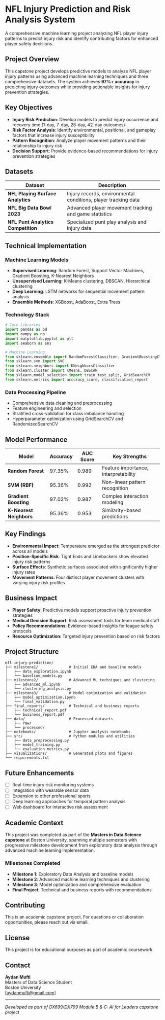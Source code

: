# NFL Injury Prediction and Risk Analysis System

A comprehensive machine learning project analyzing NFL player injury patterns to predict injury risk and identify contributing factors for enhanced player safety decisions.

## Project Overview

This capstone project develops predictive models to analyze NFL player injury patterns using advanced machine learning techniques and three comprehensive datasets. The system achieves **97%+ accuracy** in predicting injury outcomes while providing actionable insights for injury prevention strategies.

## Key Objectives

- **Injury Risk Prediction**: Develop models to predict injury occurrence and recovery time (1-day, 7-day, 28-day, 42-day outcomes)
- **Risk Factor Analysis**: Identify environmental, positional, and gameplay factors that increase injury susceptibility  
- **Pattern Recognition**: Analyze player movement patterns and their relationship to injury risk
- **Decision Support**: Provide evidence-based recommendations for injury prevention strategies

## Datasets

| Dataset | Description |
|---------|-------------|
| **NFL Playing Surface Analytics** | Injury records, environmental conditions, player tracking data |
| **NFL Big Data Bowl 2023** | Advanced player movement tracking and game statistics |
| **NFL Punt Analytics Competition** | Specialized punt play analysis and injury data |

## Technical Implementation

### Machine Learning Models
- **Supervised Learning**: Random Forest, Support Vector Machines, Gradient Boosting, K-Nearest Neighbors
- **Unsupervised Learning**: K-Means clustering, DBSCAN, Hierarchical clustering
- **Deep Learning**: LSTM networks for sequential movement pattern analysis
- **Ensemble Methods**: XGBoost, AdaBoost, Extra Trees

### Technology Stack
```python
# Core Libraries
import pandas as pd
import numpy as np
import matplotlib.pyplot as plt
import seaborn as sns

# Machine Learning
from sklearn.ensemble import RandomForestClassifier, GradientBoostingClassifier
from sklearn.svm import SVC
from sklearn.neighbors import KNeighborsClassifier
from sklearn.cluster import KMeans, DBSCAN
from sklearn.model_selection import train_test_split, GridSearchCV
from sklearn.metrics import accuracy_score, classification_report
```

### Data Processing Pipeline
- Comprehensive data cleaning and preprocessing
- Feature engineering and selection
- Stratified cross-validation for class imbalance handling
- Hyperparameter optimization using GridSearchCV and RandomizedSearchCV

## Model Performance

| Model | Accuracy | AUC Score | Key Strengths |
|-------|----------|-----------|---------------|
| **Random Forest** | 97.35% | 0.989 | Feature importance, interpretability |
| **SVM (RBF)** | 95.36% | 0.992 | Non-linear pattern recognition |
| **Gradient Boosting** | 97.02% | 0.987 | Complex interaction modeling |
| **K-Nearest Neighbors** | 95.36% | 0.953 | Similarity-based predictions |

## Key Findings

- **Environmental Impact**: Temperature emerged as the strongest predictor across all models
- **Position-Specific Risk**: Tight Ends and Linebackers show elevated injury risk patterns
- **Surface Effects**: Synthetic surfaces associated with significantly higher injury rates
- **Movement Patterns**: Four distinct player movement clusters with varying injury risk profiles

## Business Impact

- **Player Safety**: Predictive models support proactive injury prevention strategies
- **Medical Decision Support**: Risk assessment tools for team medical staff
- **Policy Recommendations**: Evidence-based insights for league safety protocols
- **Resource Optimization**: Targeted injury prevention based on risk factors

## Project Structure

```
nfl-injury-prediction/
├── milestone1/              # Initial EDA and baseline models
│   ├── data_exploration.ipynb
│   └── baseline_models.py
├── milestone2/              # Advanced ML techniques and clustering
│   ├── advanced_ml.ipynb
│   └── clustering_analysis.py
├── milestone3/              # Model optimization and validation
│   ├── model_optimization.ipynb
│   └── final_validation.py
├── final_reports/           # Technical and business reports
│   ├── technical_report.pdf
│   └── business_report.pdf
├── data/                    # Processed datasets
│   ├── raw/
│   └── processed/
├── notebooks/               # Jupyter analysis notebooks
├── src/                     # Python modules and utilities
│   ├── data_preprocessing.py
│   ├── model_training.py
│   └── evaluation_metrics.py
├── visualizations/          # Generated plots and figures
└── requirements.txt
```

## Future Enhancements

- [ ] Real-time injury risk monitoring systems
- [ ] Integration with wearable sensor data
- [ ] Expansion to other professional sports
- [ ] Deep learning approaches for temporal pattern analysis
- [ ] Web dashboard for interactive risk assessment

## Academic Context

This project was completed as part of the **Masters in Data Science capstone** at Boston University, spanning multiple semesters with progressive milestone development from exploratory data analysis through advanced machine learning implementation.

### Milestones Completed
- **Milestone 1**: Exploratory Data Analysis and baseline models
- **Milestone 2**: Advanced machine learning techniques and clustering
- **Milestone 3**: Model optimization and comprehensive evaluation
- **Final Project**: Technical and business reports with recommendations

## Contributing

This is an academic capstone project. For questions or collaboration opportunities, please reach out via email.

## License

This project is for educational purposes as part of academic coursework.

## Contact

**Aydan Mufti**  
Masters of Data Science Student  
Boston University  
[aydanmufti@gmail.com]

---
*Developed as part of DX699/DX799 Module B & C: AI for Leaders capstone project*
